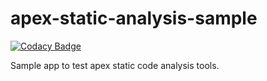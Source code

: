 # apex-static-analysis-sample

[![Codacy Badge](https://api.codacy.com/project/badge/Grade/0bc9357968254528aa64a0e35d9d94a4)](https://app.codacy.com/app/asolfre/apex-static-analysis-sample?utm_source=github.com&utm_medium=referral&utm_content=asolfre/apex-static-analysis-sample&utm_campaign=Badge_Grade_Settings)

Sample app to test apex static code analysis tools.
